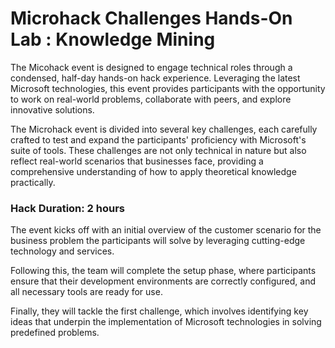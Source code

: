 # Microhack Challenges Hands-On Lab : Knowledge Mining

The Micohack event is designed to engage technical roles through a condensed, half-day hands-on hack experience. Leveraging the latest Microsoft technologies, this event provides participants with the opportunity to work on real-world problems, collaborate with peers, and explore innovative solutions. 

The Microhack event is divided into several key challenges, each carefully crafted to test and expand the participants' proficiency with Microsoft's suite of tools. These challenges are not only technical in nature but also reflect real-world scenarios that businesses face, providing a comprehensive understanding of how to apply theoretical knowledge practically. 

 

### Hack Duration: 2 hours 

 

The event kicks off with an initial overview of the customer scenario for the business problem the participants will solve by leveraging cutting-edge technology and services.  

Following this, the team will complete the setup phase, where participants ensure that their development environments are correctly configured, and all necessary tools are ready for use.  

Finally, they will tackle the first challenge, which involves identifying key ideas that underpin the implementation of Microsoft technologies in solving predefined problems. 

 

